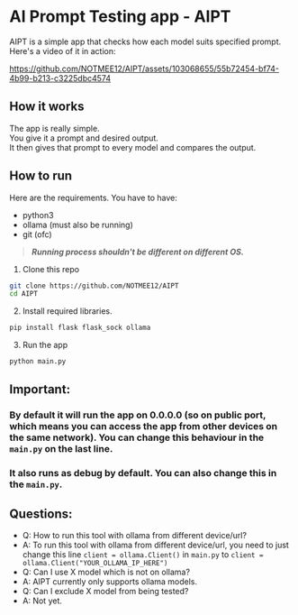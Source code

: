 # AI Prompt Testing app - AIPT
AIPT is a simple app that checks how each model suits specified prompt.  
Here's a video of it in action:  

https://github.com/NOTMEE12/AIPT/assets/103068655/55b72454-bf74-4b99-b213-c3225dbc4574

## How it works
The app is really simple.  
You give it a prompt and desired output.   
It then gives that prompt to every model and compares the output.  

## How to run
Here are the requirements.
You have to have:
- python3
- ollama (must also be running)
- git (ofc)

> _**Running process shouldn't be different on different OS.**_

1. Clone this repo
```sh
git clone https://github.com/NOTMEE12/AIPT
cd AIPT
```
2. Install required libraries.
```sh
pip install flask flask_sock ollama
```

3. Run the app
```sh
python main.py
```

## Important:
### By default it will run the app on 0.0.0.0 (so on public port, which means you can access the app from other devices on the same network). You can change this behaviour in the `main.py` on the last line.  
### It also runs as debug by default. You can also change this in the `main.py`.


## Questions:
- Q: How to run this tool with ollama from different device/url?
- A: To run this tool with ollama from different device/url, you need to just change this line `client = ollama.Client()` in `main.py` to `client = ollama.Client("YOUR_OLLAMA_IP_HERE")`
- Q: Can I use X model which is not on ollama?
- A: AIPT currently only supports ollama models. 
- Q: Can I exclude X model from being tested?
- A: Not yet.
